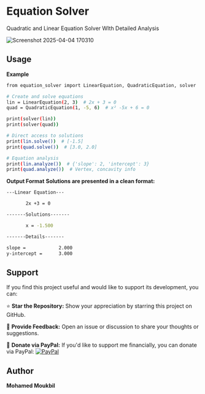 # Equation Solver

Quadratic and Linear Equation Solver WIth Detailed Analysis

![Screenshot 2025-04-04 170310](https://github.com/user-attachments/assets/ee2d2645-4f65-4120-8c33-9a745841274a)



## Usage
**Example**
```bash
from equation_solver import LinearEquation, QuadraticEquation, solver

# Create and solve equations
lin = LinearEquation(2, 3)  # 2x + 3 = 0
quad = QuadraticEquation(1, -5, 6)  # x² -5x + 6 = 0

print(solver(lin))
print(solver(quad))

# Direct access to solutions
print(lin.solve())  # [-1.5]
print(quad.solve())  # [3.0, 2.0]

# Equation analysis
print(lin.analyze())  # {'slope': 2, 'intercept': 3}
print(quad.analyze())  # Vertex, concavity info
```
**Output Format**
**Solutions are presented in a clean format:**
```bash
---Linear Equation---

       2x +3 = 0        

-------Solutions-------

       x = -1.500       

-------Details-------

slope =            2.000
y-intercept =      3.000
```


## Support

If you find this project useful and would like to support its development, you can:

⭐ **Star the Repository:** Show your appreciation by starring this project on GitHub.

💬 **Provide Feedback:** Open an issue or discussion to share your thoughts or suggestions.

🤍 **Donate via PayPal:** If you'd like to support me financially, you can donate via PayPal:
[![PayPal](https://img.shields.io/badge/Donate-PayPal-blue?logo=paypal)](https://paypal.me/basic1man?country.x=MA&locale.x=en_US)


## Author

**Mohamed Moukbil**
